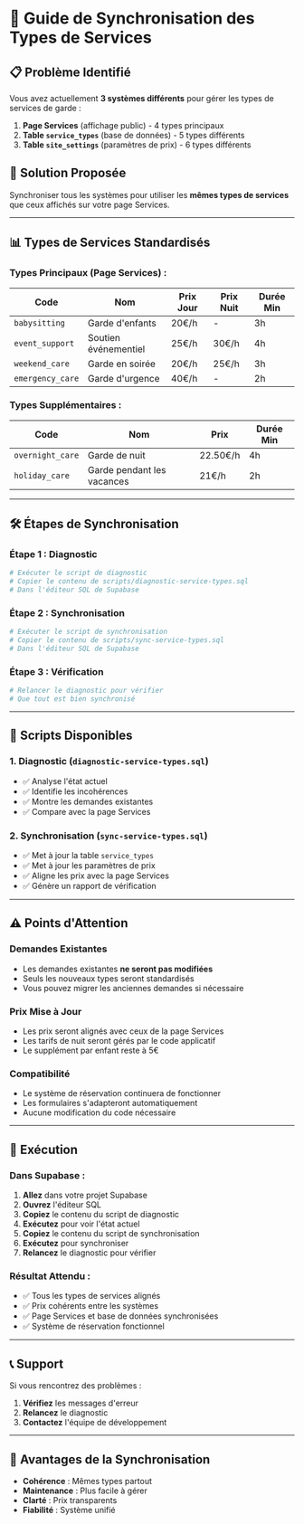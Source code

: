 # 🔄 Guide de Synchronisation des Types de Services

## 📋 **Problème Identifié**

Vous avez actuellement **3 systèmes différents** pour gérer les types de services de garde :

1. **Page Services** (affichage public) - 4 types principaux
2. **Table `service_types`** (base de données) - 5 types différents
3. **Table `site_settings`** (paramètres de prix) - 6 types différents

## 🎯 **Solution Proposée**

Synchroniser tous les systèmes pour utiliser les **mêmes types de services** que ceux affichés sur votre page Services.

---

## 📊 **Types de Services Standardisés**

### **Types Principaux (Page Services) :**

| Code | Nom | Prix Jour | Prix Nuit | Durée Min |
|------|-----|-----------|-----------|-----------|
| `babysitting` | Garde d'enfants | 20€/h | - | 3h |
| `event_support` | Soutien événementiel | 25€/h | 30€/h | 4h |
| `weekend_care` | Garde en soirée | 20€/h | 25€/h | 3h |
| `emergency_care` | Garde d'urgence | 40€/h | - | 2h |

### **Types Supplémentaires :**

| Code | Nom | Prix | Durée Min |
|------|-----|------|-----------|
| `overnight_care` | Garde de nuit | 22.50€/h | 4h |
| `holiday_care` | Garde pendant les vacances | 21€/h | 2h |

---

## 🛠️ **Étapes de Synchronisation**

### **Étape 1 : Diagnostic**
```bash
# Exécuter le script de diagnostic
# Copier le contenu de scripts/diagnostic-service-types.sql
# Dans l'éditeur SQL de Supabase
```

### **Étape 2 : Synchronisation**
```bash
# Exécuter le script de synchronisation
# Copier le contenu de scripts/sync-service-types.sql
# Dans l'éditeur SQL de Supabase
```

### **Étape 3 : Vérification**
```bash
# Relancer le diagnostic pour vérifier
# Que tout est bien synchronisé
```

---

## 📝 **Scripts Disponibles**

### **1. Diagnostic (`diagnostic-service-types.sql`)**
- ✅ Analyse l'état actuel
- ✅ Identifie les incohérences
- ✅ Montre les demandes existantes
- ✅ Compare avec la page Services

### **2. Synchronisation (`sync-service-types.sql`)**
- ✅ Met à jour la table `service_types`
- ✅ Met à jour les paramètres de prix
- ✅ Aligne les prix avec la page Services
- ✅ Génère un rapport de vérification

---

## ⚠️ **Points d'Attention**

### **Demandes Existantes**
- Les demandes existantes **ne seront pas modifiées**
- Seuls les nouveaux types seront standardisés
- Vous pouvez migrer les anciennes demandes si nécessaire

### **Prix Mise à Jour**
- Les prix seront alignés avec ceux de la page Services
- Les tarifs de nuit seront gérés par le code applicatif
- Le supplément par enfant reste à 5€

### **Compatibilité**
- Le système de réservation continuera de fonctionner
- Les formulaires s'adapteront automatiquement
- Aucune modification du code nécessaire

---

## 🚀 **Exécution**

### **Dans Supabase :**
1. **Allez** dans votre projet Supabase
2. **Ouvrez** l'éditeur SQL
3. **Copiez** le contenu du script de diagnostic
4. **Exécutez** pour voir l'état actuel
5. **Copiez** le contenu du script de synchronisation
6. **Exécutez** pour synchroniser
7. **Relancez** le diagnostic pour vérifier

### **Résultat Attendu :**
- ✅ Tous les types de services alignés
- ✅ Prix cohérents entre les systèmes
- ✅ Page Services et base de données synchronisées
- ✅ Système de réservation fonctionnel

---

## 📞 **Support**

Si vous rencontrez des problèmes :
1. **Vérifiez** les messages d'erreur
2. **Relancez** le diagnostic
3. **Contactez** l'équipe de développement

---

## 🎉 **Avantages de la Synchronisation**

- **Cohérence** : Mêmes types partout
- **Maintenance** : Plus facile à gérer
- **Clarté** : Prix transparents
- **Fiabilité** : Système unifié
